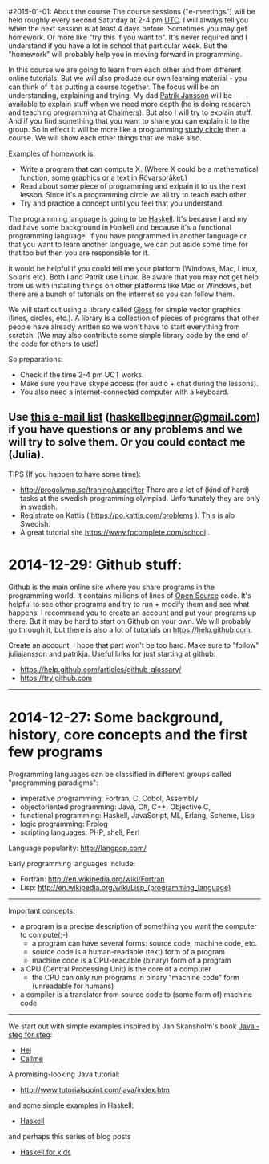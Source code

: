#2015-01-01: About the course
The course sessions ("e-meetings") will be held roughly every second Saturday at 2-4 pm [UTC](http://www.timeanddate.com/time/aboututc.html). I will always tell you when the next session is at least 4 days before. Sometimes you may get homework. Or more like "try this if you want to". It's never required and I understand if you have a lot in school that particular week. But the "homework" will probably help you in moving forward in programming.

In this course we are going to learn from each other and from different online tutorials. But we will also produce our own learning material - you can think of it as putting a course together. The focus will be on understanding, explaining and trying. My dad [Patrik Jansson](https://github.com/patrikja) will be available to explain stuff when we need more depth (he is doing research and teaching programming at [Chalmers](www.chalmers.se)). But also [I](https://github.com/juliajansson) will try to explain stuff. And if you find something that you want to share you can explain it to the group. So in effect it will be more like a programming [study circle](http://en.wikipedia.org/wiki/Study_circle) then a course. We will show each other things that we make also.

Examples of homework is:
* Write a program that can compute X. (Where X could be a mathematical function, some graphics or a text in [Rövarspråket](http://en.wikipedia.org/wiki/R%C3%B6varspr%C3%A5ket).)
* Read about some piece of programming and exlpain it to us the next lesson. Since it's a programming circle we all try to teach each other.
* Try and practice a concept until you feel that you understand.

The programming language is going to be [Haskell](http://www.haskell.org/). It's because I and my dad have some background in Haskell and because it's a functional programming language. If you have programmed in another language or that you want to learn another language, we can put aside some time for that too but then you are responsible for it.

It would be helpful if you could tell me your platform (Windows, Mac, Linux, Solaris etc). Both I and Patrik use Linux. Be aware that you may not get help from us with installing things on other platforms like Mac or Windows, but there are a bunch of tutorials on the internet so you can follow them.

We will start out using a library called [Gloss](http://gloss.ouroborus.net/) for simple vector graphics (lines, circles, etc.). A library is a collection of pieces of programs that other people have already written so we won't have to start everything from scratch. (We may also contribute some simple library code by the end of the code for others to use!)

So preparations:
* Check if the time 2-4 pm UCT works.
* Make sure you have skype access (for audio + chat during the lessons).
* You also need a internet-connected computer with a keyboard. 

Use [this e-mail list](https://groups.google.com/forum/#!forum/haskellbeginner) (haskellbeginner@gmail.com) if you have questions or any problems and we will try to solve them. Or you could contact me (Julia).
--------------------------------
TIPS (If you happen to have some time):
* http://progolymp.se/traning/uppgifter There are a lot of (kind of hard) tasks at the swedish programming olympiad. Unfortunately they are only in swedish.
* Registrate on Kattis ( https://po.kattis.com/problems ). This is alo Swedish.
* A great tutorial site https://www.fpcomplete.com/school .
 
# 2014-12-29: Github stuff:
Github is the main online site where you share programs in the programming world. It contains millions of lines of [Open Source](http://en.wikipedia.org/wiki/Open_source) code. It's helpful to see other programs and try to run + modify them and see what happens. I recommend you to create an account and put your programs up there. But it may be hard to start on Github on your own. We will probably go through it, but there is also a lot of tutorials on https://help.github.com.

Create an account, I hope that part won't be too hard. Make sure to "follow" juliajansson and patrikja. 
Useful links for just starting at github:

* https://help.github.com/articles/github-glossary/
* https://try.github.com

----------------

# 2014-12-27: Some background, history, core concepts and the first few programs

Programming languages can be classified in different groups called "programming paradigms":

* imperative programming: Fortran, C, Cobol, Assembly
* objectoriented programming: Java, C#, C++, Objective C, 
* functional programming: Haskell, JavaScript, ML, Erlang, Scheme, Lisp
* logic programming: Prolog
* scripting languages: PHP, shell, Perl

Language popularity: http://langpop.com/

Early programming languages include:

* Fortran: http://en.wikipedia.org/wiki/Fortran
* Lisp: http://en.wikipedia.org/wiki/Lisp_(programming_language)

----------------

Important concepts:

* a program is a precise description of something you want the computer to compute(;-)
    * a program can have several forms: source code, machine code, etc.
    * source code is a human-readable (text) form of a program
    * machine code is a CPU-readable (binary) form of a program
* a CPU (Central Processing Unit) is the core of a computer
    * the CPU can only run programs in binary "machine code" form (unreadable for humans)
* a compiler is a translator from source code to (some form of) machine code

----------------

We start out with simple examples inspired by Jan Skansholm's book [Java - steg för steg](http://skansholm.com/javasteg/):

* [Hej](https://github.com/patrikja/javabeginner/blob/master/javamapp/Hej.java)
* [Callme](https://github.com/patrikja/javabeginner/blob/master/javamapp/Callme.java)

A promising-looking Java tutorial:

* http://www.tutorialspoint.com/java/index.htm

and some simple examples in Haskell:

* [Haskell](https://github.com/juliajansson/haskellbeginner)

and perhaps this series of blog posts

* [Haskell for kids](https://cdsmith.wordpress.com/2011/08/16/haskell-for-kids-week-1/)

